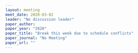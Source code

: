 ```yaml
---
layout: meeting
meet_date: 2020-03-02
leader: "No discussion leader"
paper_author:
paper_year: "2020"
paper_title: "Break this week due to schedule conflicts"
paper_journal: "No Meeting"
paper_url: ""
---
```

